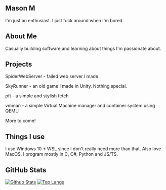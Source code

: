 ## Mason M
I'm just an enthusiast. I just fuck around when I'm bored.

## About Me

Casually building software and learning about things I'm passionate about.

## Projects

SpiderWebServer - failed web server I made

SkyRunner - an old game I made in Unity. Nothing special.

pft - a simple and stylish fetch

vmman - a simple Virtual Machine manager and container system  using QEMU

More to come!

##  Things I use

I use Windows 10 + WSL since I don't really need more than that.
Also love MacOS. 
I program mostly in C, C#, Python and JS/TS.

## GitHub Stats

[![Github Stats](https://github-readme-stats.vercel.app/api?username=YaBoiMason&count_private=true&show_icons=true&theme=synthwave)](https://github.com/anuraghazra/github-readme-stats)
[![Top Langs](https://github-readme-stats.vercel.app/api/top-langs/?username=YaBoiMason&theme=synthwave)](https://github.com/anuraghazra/github-readme-stats)
